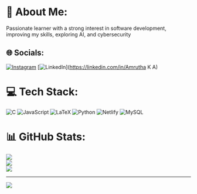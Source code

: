 # 💫 About Me:
Passionate learner with a strong interest in software development, improving my skills, exploring AI, and cybersecurity<br>


## 🌐 Socials:
[![Instagram](https://img.shields.io/badge/Instagram-%23E4405F.svg?logo=Instagram&logoColor=white)](https://instagram.com/mysec_2k27) [![LinkedIn](https://img.shields.io/badge/LinkedIn-%230077B5.svg?logo=linkedin&logoColor=white)](https://linkedin.com/in/Amrutha K A) 

# 💻 Tech Stack:
![C](https://img.shields.io/badge/c-%2300599C.svg?style=flat&logo=c&logoColor=white) ![JavaScript](https://img.shields.io/badge/javascript-%23323330.svg?style=flat&logo=javascript&logoColor=%23F7DF1E) ![LaTeX](https://img.shields.io/badge/latex-%23008080.svg?style=flat&logo=latex&logoColor=white) ![Python](https://img.shields.io/badge/python-3670A0?style=flat&logo=python&logoColor=ffdd54) ![Netlify](https://img.shields.io/badge/netlify-%23000000.svg?style=flat&logo=netlify&logoColor=#00C7B7) ![MySQL](https://img.shields.io/badge/mysql-4479A1.svg?style=flat&logo=mysql&logoColor=white)
# 📊 GitHub Stats:
![](https://github-readme-stats.vercel.app/api?username=AmruthaKA-sec&theme=tokyonight&hide_border=false&include_all_commits=false&count_private=false)<br/>
![](https://nirzak-streak-stats.vercel.app/?user=AmruthaKA-sec&theme=tokyonight&hide_border=false)<br/>
![](https://github-readme-stats.vercel.app/api/top-langs/?username=AmruthaKA-sec&theme=tokyonight&hide_border=false&include_all_commits=false&count_private=false&layout=compact)

---
[![](https://visitcount.itsvg.in/api?id=AmruthaKA-sec&icon=0&color=0)](https://visitcount.itsvg.in)

<!-- Proudly created with GPRM ( https://gprm.itsvg.in ) -->
